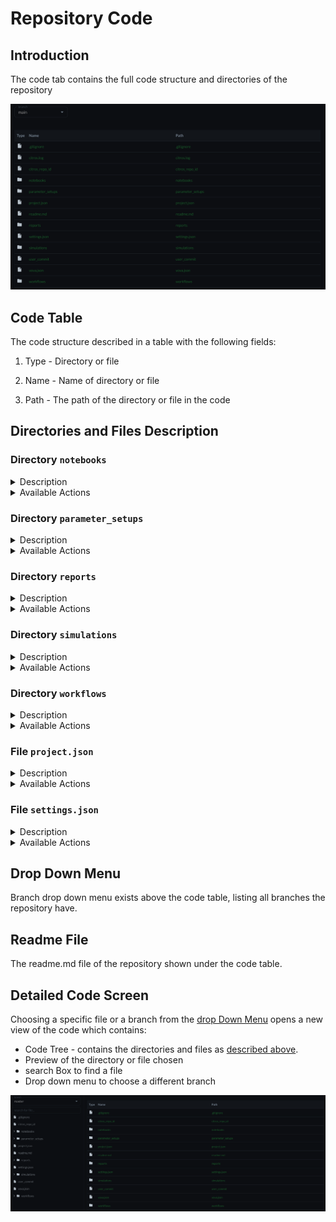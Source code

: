 # Repository Code

## Introduction

The code tab contains the full code structure and directories of the repository

![Alt text](img/code_table.png)

## Code Table

The code structure described in a table with the following fields:

1. Type - Directory or file

2. Name - Name of directory or file

3. Path - The path of the directory or file in the code

## Directories and Files Description

### Directory `notebooks`
<details>
  <summary>Description</summary>  

The `notebooks` directory in your CITROS simulation contains all the Jupyter-Notebook files. These notebooks help you process the data after running a CITROS simulation. It is recommended to use IPYNB files for this purpose, as they are primarily used by Jupyter Notebook - an interactive computational program designed to assist users in manipulating and analyzing Python language.

The advantages of IPYNB files is that they are human-readable, as plain text files formatted using JSON (JavaScript Object Notation), which makes them easy to read. Additionally, IPYNB files are saved in an open standard file format, which means they are accessible to anyone. Furthermore, IPYNB files can easily be converted to other formats such as HTML, PDF, reStructuredText, and LateX formats.

For further information on how to process the data and analyze the results you can see [here](../docs_data_analysis/data_access/getting_started.md).
</details>
<details>
  <summary>Available Actions</summary>  

The Files nested under `notebooks` directory has the following actions:

#### Preview

Press the **Preview** to view the rendered code file

#### Code

Press the **Code** to view the raw code file. 

![Alt text](img/actions_code_prev.png)

#### Edit Icon

Edit icon opens to edit the raw file.

![Alt text](img/actions_edit.png)

Press **Commit Changes** to commit them into the repository

Press **Cancel Changes** to close without committing changes

![Alt text](img/actions_commit.png)


**ipynb (Jupyter Notebook) files** has a bigger variety of actions:

#### Start 

Press the start kernel button to be able to run Python notebook.

![Alt text](img/actions_kernel_start.png)

#### Stop

Press the stop button to stop the kernel.

![Alt text](img/actions_kernel_stop.png)

#### Choose Kernel

Open Drop down menu to choose a kernel type.

![Alt text](img/actions_dropdown.png)

:::note
At the moment CITROS supports only Python kernel
:::

#### Kernel Indicator

Indicates whether kernel is connected and in which state

Green circle and state for connected
Red circle for disconnected

![Alt text](img/actions_kernel_indicator.png)

#### Documentation

Press **Documentation** to open CITROS Docs as wizard

![Alt text](img/actions_documentaion.png)

#### Batch Runs 

Press **Batch Runs** to open all the run of the repository as wizard

![Alt text](img/actions_batchruns.png)

#### Data Analysis Snippets

![Alt text](img/actions_data.png)



#### Edit Icon

Press the **Edit icon** to edit the raw file.

Press **+Code** to commit them into the repository

Press **+Markdown** to commit them into the repository

Press **Commit Changes** to commit them into the repository

Press **Cancel Changes** to close without committing changes

#### Export to PDF

![Alt text](img/actions_pdf.png)


#### Execute all Cells

![Alt text](img/actions_execute.png)

#### Clear all Outputs

![Alt text](img/actions_outputs.png)



</details>


### Directory `parameter_setups`
<details>

<summary>Description</summary>

The `parameter_setups` directory stores your JSON-formatted parameter setup files. When you initialize your citros repository, a `default_param_setup.json` file is automatically generated. This file consolidates all the default parameters for every node across all the packages in your ROS project, providing a consolidated and easily accessible record of these parameters.

The file `default_param_setup.json` will not be overwritten during citros `init`, `run` or `status` commands. Nevertheless, it is recommended to duplicate this file under a different name within the `parameter_setups` directory before making any modifications. This practice ensures your custom setups are preserved and allows you to experiment with various parameter configurations.
    
The structured format of the parameter setup files streamlines both the understanding and alteration of parameters for each node in your ROS project. This becomes especially valuable when you're keen to explore the influence of different parameter values on your ROS project's behavior. Take, for instance, a static parameter value like 42. Instead of hard-coding it, you could use a *function object* to derive a value from a normal distribution centered at 42. The introduction of function objects broadens your horizons, enabling you to use any numpy function or even craft user-defined functions for meticulous computational adjustments. A prime example is when parameter values are intricate, making them cumbersome to hard-code; in such scenarios, you can devise a function to fetch them from a file. In essence, this newfound flexibility paves the way for limitless computational and manipulative possibilities for your parameters.

To learn more about how to include functions in the parameter file, you can find detailed information on the process [here](/docs_cli/configuration/config_params).

</details>


<details>
  <summary>Available Actions</summary>  

The Files nested under `parameter_setups` directory has the following actions:

#### Preview

Press the **Preview** to view the rendered code file

#### Code

Press the **Code** to view the raw code file. 

![Alt text](img/actions_code_prev.png)

#### Edit Icon

Edit icon opens to edit the raw file.

![Alt text](img/actions_edit.png)

Press **Commit Changes** to commit them into the repository

Press **Cancel Changes** to close without committing changes

![Alt text](img/actions_commit.png)

</details>

### Directory `reports`
<details>
  <summary>Description</summary>
  TODO
</details>


<details>
  <summary>Available Actions</summary>  
TODO
</details>

### Directory `simulations`
<details>
<summary>Description</summary>

The `simulations` directory stores your JSON-formatted simulation files.

A simulation json file is an auto-generated file corresponding to each launch file in your ROS project. For instance, a launch file named `foo.launch.py` will have a corresponding `simulation_foo.json` file. This file outlines the details necessary to run the corresponding simulation, specifying parameters, resources, and launch files.

Here's a breakdown of its typical structure and content:

- `description`: This is a descriptive field for the simulation setup. You can modify it to better describe your specific simulation.

- `parameter_setup`: This field points to the parameter setup JSON file that will be used for this simulation. By default, it points to `default_param_setup.json`, but you can point it to any custom parameter setup file you created in the `parameter_setups` directory.

- `launch_file`: Specifies the ROS launch file that will be used to start the simulation. For instance, `foo.launch.py`.

- `timeout`: This is the maximum time (in seconds) the simulation is allowed to run. The default is 60 seconds. If the simulation does not conclude within this timeframe, it will be terminated.

- `GPU`: Specifies the number of GPU resources required for the simulation. The default is 0, indicating that no GPU resources are needed.

- `CPU`: Specifies the number of CPU resources required for the simulation. The default is 2.

- `MEM`: Specifies the amount of memory required for the simulation in megabytes, e.g., 265.

- `storage_type`: This setting determines the storage format for the ROS bag files generated during the simulation's runs. The possible valid value are `SQLITE3` (default) and `MCAP`.

You can modify these fields to suit your simulation needs, just remember to save your customized version under a different name to prevent overwriting during citros `init`, `run`, or `status` commands.

</details>


<details>
  <summary>Available Actions</summary>  

The Files nested under `Simulations` directory has the following actions:

#### Preview

Press the **Preview** to view the rendered code file

#### Code

Press the **Code** to view the raw code file. 

![Alt text](img/actions_code_prev.png)

#### Edit Icon

Edit icon opens to edit the raw file.

![Alt text](img/actions_edit.png)

Press **Commit Changes** to commit them into the repository

Press **Cancel Changes** to close without committing changes

![Alt text](img/actions_commit.png)


</details>

### Directory `workflows`
<details>
<summary>Description</summary>

The `workflows` directory stores your JSON-formatted workflow files.

A flow.json file (e.g. `default_flow.json` which is auto-generated during `citros init`) is a user-crafted file used to automate and manage the flow of simulations in a citros repository. This file controls when the flow is triggered, which simulations are running, the post-processing analysis using Jupyter notebooks, and the recipients of the final reports. Here is a breakdown of its structure and content:

- `trigger`: This field specifies the event that initiates the flow. It is usually tied to some form of version control event, like a Git push, but can be configured according to the user's needs.

- `simulations`: This is an array of simulations to be run, specified as pairs of simulation name and the number of times to run them. For example, ["sim1", 17] means the simulation "sim1" will be run 17 times. Multiple simulations can be listed and each will be run the specified number of times.

- `notebooks`: This is a list of Jupyter notebooks used for post-processing analysis of the simulation results. For example, ["nb1.ipynb", "nb2.ipynb"] means these two notebooks will be run once the simulations complete, with the results used as their input data.

- `recipients`: This is a list of email addresses that will receive the reports generated from the notebooks' analysis.

The flow.json file helps to streamline and automate your citros repository by tying together simulation runs, data analysis, and report distribution into a single manageable file. You can customize it to suit the specifics of your project.

</details>


<details>
  <summary>Available Actions</summary>  

The Files nested under `Workflows` directory has the following actions:

#### Preview

Press the **Preview** to view the rendered code file

#### Code

Press the **Code** to view the raw code file. 

![Alt text](img/actions_code_prev.png)

#### Edit Icon

Edit icon opens to edit the raw file.

![Alt text](img/actions_edit.png)

Press **Commit Changes** to commit them into the repository

Press **Cancel Changes** to close without committing changes

![Alt text](img/actions_commit.png)


</details>

### File `project.json`
<details>
<summary>Description</summary>
The project.json file is a key component of your Citros repository. It contains metadata about your ROS project, and is automatically generated by the citros `init`, `run` and `status` commands. Here's a description of its top-level fields:

- `citros_cli_version`: The Citros CLI version installed.

- `cover`: A placeholder for a potential image that represents the project.

- `description`: A string for providing a detailed description of the project.

- `git`: The git repository URL associated with the project.

- `image`: A name that corresponds to the docker image of the project.

- `is_active`: A boolean flag indicating whether the project is active or not.

- `launches`: An array for storing metadata about launch files associated with the project. 
  
    **Note**: these are the global launch files, which are not associated with any specific package. Generally, they are less commonly used. For package launch files, see inside the list of [*packages*](#packages-array).

- `license`: A string indicating the license of the project.

- `name`: The name of the project. *Note*: this is the only field that you may edit and it will not be overwritten during subsequent citros commands.

- [`packages`](#packages-array): An array of objects that describe the ROS packages that exist within the project.

- `path`: The directory path to the project.

- `readme`: The contents of the project's README file.

- `tags`: An array of strings for tagging and categorizing the project.

#### `packages` Array

In the `packages` array, each object describes a specific package within the project. These objects contain similar information to the top-level fields, with additional fields:

- `maintainer`: The maintainer of the package.

- `maintainer_email`: The email address of the maintainer.

- [`nodes`](#nodes-array): An array of objects describing each node in the package, including their parameters and entry points.

- `package_xml`: The path to the package's XML file.

- `setup_py`: The path to the package's `setup.py` file. For python ROS projects only.

- `cmake`: The path to the package's `CMakeLists.txt` file. For C++ ROS projects only.

- `parameters`: An array of objects that describe the package-level parameters, i.e. parameters which are not associated with any node. As with node-level parameters, this includes their name, type, and value.

#### `nodes` Array

The `nodes` array contains objects that describe the ROS nodes within a package. Each object includes the following fields:

- `entry_point`: The entry point for the node, typically the function that should be executed when the node is run.

- `name`: The name of the node.

- `parameters`: An array of objects that describe the parameters associated with the node, including their name, type, and value.

- `path`: The path to the node's Python file.

</details>


<details>
  <summary>Available Actions</summary>  

#### Preview

Press the **Preview** to view the rendered code file

#### Code

Press the **Code** to view the raw code file. 

![Alt text](img/actions_code_prev.png)

#### Edit Icon

Edit icon opens to edit the raw file.

![Alt text](img/actions_edit.png)

Press **Commit Changes** to commit them into the repository

Press **Cancel Changes** to close without committing changes

![Alt text](img/actions_commit.png)


</details>

### File `settings.json`
<details>
<summary>Description</summary>

The settings.json file holds configuration settings for your Citros repository. Here is a breakdown of each field in 
this file:

- `name`: The name of the current settings profile. This can be useful if you want to maintain different sets of settings for different contexts (e.g., 'default_settings', 'debug_settings', etc.).

- `force_message`: This is a boolean setting (in string format). If set to "True", it enforces that a descriptive message is provided for each batch of simulation runs. This can be helpful for keeping track of the purpose or characteristics of each run batch.

- `force_batch_name`: Similar to force_message, this is a boolean setting (in string format). If set to "True", it enforces that a unique name is provided for each batch of simulation runs. This can be useful for organizing and identifying different batches of runs.

</details>

<details>
  <summary>Available Actions</summary>  

#### Preview

Press the **Preview** to view the rendered code file

#### Code

Press the **Code** to view the raw code file. 

![Alt text](img/actions_code_prev.png)

#### Edit Icon

Edit icon opens to edit the raw file.

![Alt text](img/actions_edit.png)

Press **Commit Changes** to commit them into the repository

Press **Cancel Changes** to close without committing changes

![Alt text](img/actions_commit.png)


</details>

## Drop Down Menu

Branch drop down menu exists above the code table, listing all branches the repository have.

## Readme File

The readme.md file of the repository shown under the code table.


## Detailed Code Screen

Choosing a specific file or a branch from the [drop Down Menu](#droop-down-menu) opens a new view of the code which contains:

- Code Tree - contains the directories and files as [described above](#directories-and-files-description).
- Preview of the directory or file chosen
- search Box to find a file
- Drop down menu to choose a different branch

![Alt text](img/code_detailed.png)
